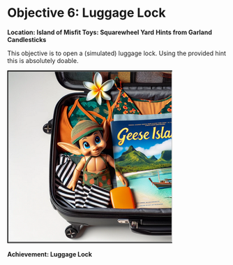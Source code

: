 # Objective 6: Luggage Lock
**Location: Island of Misfit Toys: Squarewheel Yard**
**Hints from Garland Candlesticks**

This objective is to open a (simulated) luggage lock.
Using the provided hint this is absolutely doable.

![Open Luggage](https://github.com/joergschwarzwaelder/hhc2023/blob/main/Objective-6/luggagelock.png)

**Achievement: Luggage Lock**
<!--stackedit_data:
eyJoaXN0b3J5IjpbMjAwNTA2OTU1LC0yMDEwMTkyNjNdfQ==
-->